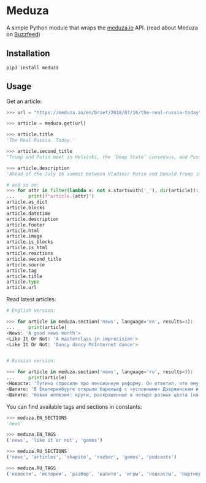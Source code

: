 # Meduza

A simple Python module that wraps the [meduza.io](https://meduza.io) API. (read about Meduza on [Buzzfeed](https://www.buzzfeed.com/bensmith/russians-try-to-build-a-normal-media-startup-across-the-bord))

## Installation

```
pip3 install meduza
```

## Usage

Get an article:

```python
>>> url = "https://meduza.io/en/brief/2018/07/16/the-real-russia-today"

>>> article = meduza.get(url)

>>> article.title
'The Real Russia. Today.'

>>> article.second_title
"Trump and Putin meet in Helsinki, the ‘Deep State’ consensus, and Pussy Riot's heart-to-heart with the police"

>>> article.description
'Ahead of the July 16 summit between Vladimir Putin and Donald Trump in Helsinki...'

# and so on:
>>> for attr in filter(lambda x: not x.startswith('_'), dir(article)):
...     print(f"article.{attr}")
article.as_dict
article.blocks
article.datetime
article.description
article.footer
article.html
article.image
article.is_blocks
article.is_html
article.reactions
article.second_title
article.source
article.tag
article.title
article.type
article.url
```

Read latest articles:

```python
# English version:

>>> for article in meduza.section('news', language='en', results=3):
...     print(article)
<News: 'A good news month'>
<Like It Or Not: 'A masterclass in imprecision'>
<Like It Or Not: 'Dancy dancy McInternet dance'>


# Russian version:

>>> for article in meduza.section('news', language='ru', results=3):
...     print(article)
<Новости: 'Путина спросили про пенсионную реформу. Он ответил, что ему все не нравится'>
<Шапито: 'В Екатеринбурге открыли барельеф с «условными» Дзержинским и Сталиным (или Кагановичем)'>
<Шапито: 'Новая иллюзия: круги, раскрашенные в четыре разных цвета (на самом деле нет)'>

```

You can find available tags and sections in constants:

```python
>>> meduza.EN_SECTIONS
'news'

>>> meduza.EN_TAGS
('news', 'like it or not', 'games')

>>> meduza.RU_SECTIONS
('news', 'articles', 'shapito', 'razbor', 'games', 'podcasts')

>>> meduza.RU_TAGS
('новости', 'истории', 'разбор', 'шапито', 'игры', 'подкасты', 'партнерский материал')

```